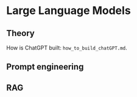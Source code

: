 # Large Language Models

## Theory

How is ChatGPT built: `how_to_build_chatGPT.md`.

## Prompt engineering
## RAG